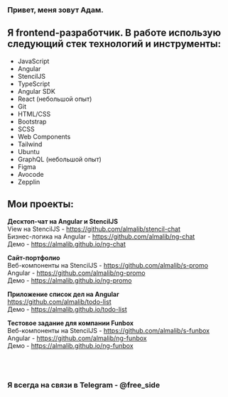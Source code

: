 ### Привет, меня зовут Адам. 


## Я frontend-разработчик. В работе использую следующий стек технологий и инструменты:
- JavaScript
- Angular
- StencilJS
- TypeScript
- Angular SDK
- React (небольшой опыт)
- Git
- HTML/CSS
- Bootstrap
- SCSS
- Web Components
- Tailwind
- Ubuntu
- GraphQL (небольшой опыт)
- Figma
- Avocode
- Zepplin


## Мои проекты:

**Десктоп-чат на Angular и StencilJS**<br />
View на StencilJS - https://github.com/almalib/stencil-chat<br />
Бизнес-логика на Angular - https://github.com/almalib/ng-chat<br />
Демо - https://almalib.github.io/ng-chat<br />

**Сайт-портфолио**<br />
Веб-компоненты на StencilJS - https://github.com/almalib/s-promo<br />
Angular - https://github.com/almalib/ng-promo<br />
Демо - https://almalib.github.io/ng-promo<br />

**Приложение список дел на Angular**<br />
https://github.com/almalib/todo-list<br />
Демо - https://almalib.github.io/todo-list<br />

**Тестовое задание для компании Funbox**<br />
Веб-компоненты на StencilJS - https://github.com/almalib/s-funbox<br />
Angular - https://github.com/almalib/ng-funbox<br />
Демо - https://almalib.github.io/ng-funbox<br />

<br />
<br />


### Я всегда на связи в Telegram - @free_side




